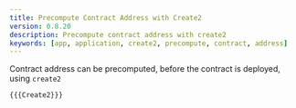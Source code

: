 ```yaml
---
title: Precompute Contract Address with Create2
version: 0.8.20
description: Precompute contract address with create2
keywords: [app, application, create2, precompute, contract, address]
---
```


Contract address can be precomputed, before the contract is deployed, using `create2`

```solidity
{{{Create2}}}
```
